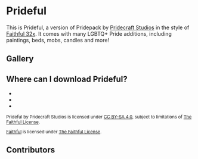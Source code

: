 <!-- Copyright (c) 2023-2024 Pridecraft Studios & contributors
	 SPDX-License-Identifier: CC-BY-SA-4.0
	 https://git.pridecraft.gay/website/blob/HEAD/LICENSE-CC-BY-SA-4.0 -->
<script lang="ts">
import Badge from '$lib/components/BadgeRaw.svelte';
import Badges from '$lib/components/Badges.svelte';
import Picture from '$lib/components/Picture.svelte';
import Developers from '$lib/components/Developers.svelte';
import DynPicture from '$lib/components/DynPicture.svelte';
import YouTube from '$lib/components/YouTube.svelte';

import { Modrinth, CurseForge, GitHubDownloads, GitHubCommits } from '$lib/shields';
import { Who, Socials, Donate, WwpMusic } from '$lib/boilerplate';

</script>

<!-- Cuties -->

# Prideful

<aside class="shields">
<Modrinth modid="prideful"/>
<CurseForge modid="prideful" type="texture-packs" projectid="1145806"/>
<GitHubDownloads modid="prideful" />
<GitHubCommits modid="prideful" />
</aside>

This is Prideful, a version of Pridepack by [Pridecraft Studios] in the style of [Faithful 32x].
It comes with many LGBTQ+ Pride additions, including paintings, beds, mobs, candles and more!

<Donate/>

## Gallery

<p class="gallery prioritize-2">

<YouTube id="ZyazvpZAmGU" title="Pridepack Trailer on YouTube." />

<Picture name="prideful/banner" order="avif" original="avif"
	alt="The Prideful banner, featuring a rainbow bed, a bii, an aroace axolotl, a sleeping fox,
		chiseled bookshelves with rainbow-colored books, and a gay flag painting."
/>

<DynPicture name="bookshelves" fallback="jpeg" fallbackSize="3840x2160" original order="avif"
	alt="Pride-themed chiseled bookshelves, candles and biis surrounding an enchanting table in a lush cave."
/>

<DynPicture name="aquarium" fallback="jpeg" fallbackSize="3840x2160" original order="avif"
	alt="Trans, lesbian, progress and aroace themed axolotls in an aquarium,
		featuring pride, lesbian and asexual flag paintings to the left."
/>

<DynPicture name="gallery" fallback="jpeg" fallbackSize="3840x2160" original order="avif"
	alt="A gallery featuring the pansexual, progress, rainbow and bisexual pride flags, along with an ally flag."
/>

<DynPicture name="foxes" fallback="jpeg" fallbackSize="3840x2160" original order="avif"
	alt="Two foxes in front of a fire place,
		one of which is sleeping while the other is wearing pink &amp; white striped thigh-high socks."
/>

<DynPicture name="bedroom" fallback="jpeg" fallbackSize="3840x2160" original order="avif"
	alt="A bedroom featuring pride-themed candles and bed, with a sniffer peeking in."
/>

</p>

<Who/>

## Where can I download Prideful?

<ul class="badges">
<li><Badge id="modrinth" rel="me" link="https://modrinth.com/resourcepack/prideful" ext="svg" head="Available on" name="Modrinth"/></li>
<li><Badge id="curseforge" rel="me" link="https://www.curseforge.com/minecraft/texture-packs/prideful" ext="svg" head="Available on" name="CurseForge"/></li>
<li><Badge id="github" rel="me" link="https://github.com/Pridecraft-Studios/prideful" ext="svg" head="Available on" name="GitHub"/></li>
</ul>

<small>

Prideful by Pridecraft Studios is licensed under [CC BY-SA 4.0](https://creativecommons.org/licenses/by-sa/4.0/),
subject to limitations of [The Faithful License].

<WwpMusic />

[Faithful] is licensed under [The Faithful License].

</small>

<Socials/>

## Contributors

<Developers type="small"/>

[Pridecraft Studios]: /
[Faithful]: https://faithfulpack.net/
[Faithful 32x]: https://faithfulpack.net/downloads#Faithful%2032x
[The Faithful License]: https://faithfulpack.net/license
